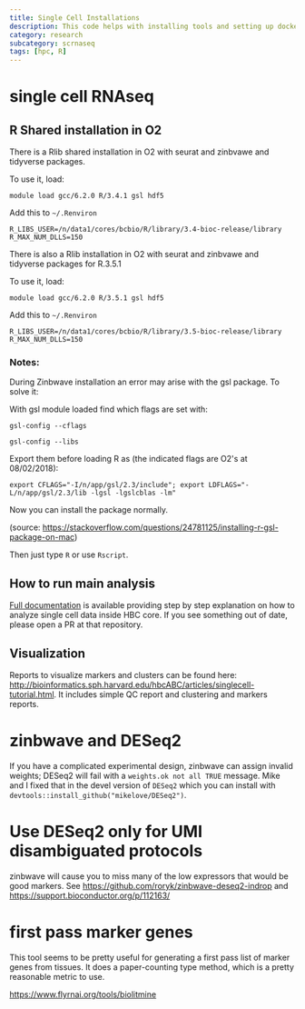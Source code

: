 ```yaml
---
title: Single Cell Installations
description: This code helps with installing tools and setting up docker for single cell rnaseq.
category: research
subcategory: scrnaseq
tags: [hpc, R]
---
```



# single cell RNAseq

## R Shared installation in O2

There is a Rlib shared installation in O2 with seurat and zinbvawe and tidyverse packages.

To use it, load:

```
module load gcc/6.2.0 R/3.4.1 gsl hdf5
```

Add this to `~/.Renviron`

```
R_LIBS_USER=/n/data1/cores/bcbio/R/library/3.4-bioc-release/library
R_MAX_NUM_DLLS=150
```

There is also a Rlib installation in O2 with seurat and zinbvawe and tidyverse packages for R.3.5.1


To use it, load:

```
module load gcc/6.2.0 R/3.5.1 gsl hdf5
```

Add this to `~/.Renviron`

```
R_LIBS_USER=/n/data1/cores/bcbio/R/library/3.5-bioc-release/library
R_MAX_NUM_DLLS=150
```

### Notes:

During Zinbwave installation an error may arise with the gsl package. To solve it:

With gsl module loaded find which flags are set with: 
```
gsl-config --cflags

gsl-config --libs
```
Export them before loading R as (the indicated flags are O2's at 08/02/2018):

```
export CFLAGS="-I/n/app/gsl/2.3/include"; export LDFLAGS="-L/n/app/gsl/2.3/lib -lgsl -lgslcblas -lm"
```

Now you can install the package normally.

(source: https://stackoverflow.com/questions/24781125/installing-r-gsl-package-on-mac)

Then just type `R` or use `Rscript`.

## How to run main analysis

[Full documentation](https://github.com/hbc/tutorials/blob/master/scRNAseq/scRNAseq_analysis_tutorial/README.md) is available providing step by step explanation on how to analyze single cell data inside HBC core. If you see something out of date, please open a PR at that repository.

## Visualization

Reports to visualize markers and clusters can be found here: http://bioinformatics.sph.harvard.edu/hbcABC/articles/singlecell-tutorial.html. It includes simple QC report and clustering and markers reports.

# zinbwave and DESeq2
If you have a complicated experimental design, zinbwave can assign invalid weights; DESeq2 will fail with a `weights.ok not all TRUE` message. Mike and I fixed that in the devel version of `DESeq2` which you can install with `devtools::install_github("mikelove/DESeq2")`.

# Use DESeq2 only for UMI disambiguated protocols
zinbwave will cause you to miss many of the low expressors that would be good markers. See 
https://github.com/roryk/zinbwave-deseq2-indrop and https://support.bioconductor.org/p/112163/

# first pass marker genes
This tool seems to be pretty useful for generating a first pass list of marker genes from tissues. It does a paper-counting type method, which is a pretty reasonable metric to use.

https://www.flyrnai.org/tools/biolitmine
